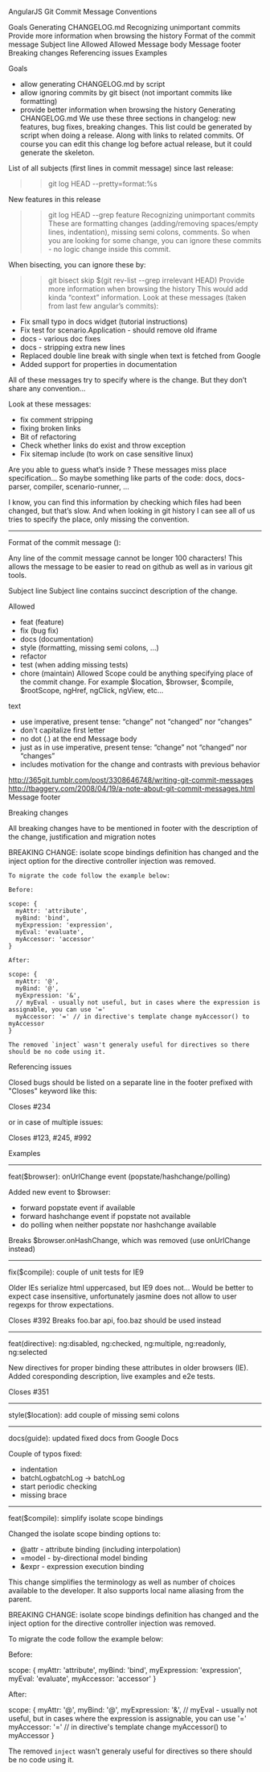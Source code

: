 AngularJS Git Commit Message Conventions


Goals
Generating CHANGELOG.md
Recognizing unimportant commits
Provide more information when browsing the history
Format of the commit message
Subject line
Allowed <type>
Allowed <scope>
Message body
Message footer
Breaking changes
Referencing issues
Examples






Goals
* allow generating CHANGELOG.md by script
* allow ignoring commits by git bisect (not important commits like formatting)
* provide better information when browsing the history
Generating CHANGELOG.md
We use these three sections in changelog: new features, bug fixes, breaking changes.
This list could be generated by script when doing a release. Along with links to related commits.
Of course you can edit this change log before actual release, but it could generate the skeleton.


List of all subjects (first lines in commit message) since last release:
>> git log <last tag> HEAD --pretty=format:%s


New features in this release
>> git log <last release> HEAD --grep feature
Recognizing unimportant commits
These are formatting changes (adding/removing spaces/empty lines, indentation), missing semi colons, comments. So when you are looking for some change, you can ignore these commits - no logic change inside this commit.


When bisecting, you can ignore these by:
>> git bisect skip $(git rev-list --grep irrelevant <good place> HEAD)
Provide more information when browsing the history
This would add kinda “context” information.
Look at these messages (taken from last few angular’s commits):
* Fix small typo in docs widget (tutorial instructions)
* Fix test for scenario.Application - should remove old iframe
* docs - various doc fixes
* docs - stripping extra new lines
* Replaced double line break with single when text is fetched from Google
* Added support for properties in documentation


All of these messages try to specify where is the change. But they don’t share any convention...


Look at these messages:
* fix comment stripping
* fixing broken links
* Bit of refactoring
* Check whether links do exist and throw exception
* Fix sitemap include (to work on case sensitive linux)


Are you able to guess what’s inside ? These messages miss place specification...
So maybe something like parts of the code: docs, docs-parser, compiler, scenario-runner, …


I know, you can find this information by checking which files had been changed, but that’s slow. And when looking in git history I can see all of us tries to specify the place, only missing the convention.


________________


Format of the commit message
<type>(<scope>): <subject>
<BLANK LINE>
<body>
<BLANK LINE>
<footer>


Any line of the commit message cannot be longer 100 characters! This allows the message to be easier to read on github as well as in various git tools.


Subject line
Subject line contains succinct description of the change.


Allowed <type>
* feat (feature)
* fix (bug fix)
* docs (documentation)
* style (formatting, missing semi colons, …)
* refactor
* test (when adding missing tests)
* chore (maintain)
Allowed <scope>
Scope could be anything specifying place of the commit change. For example $location, $browser, $compile, $rootScope, ngHref, ngClick, ngView, etc...


<subject> text
* use imperative, present tense: “change” not “changed” nor “changes”
* don't capitalize first letter
* no dot (.) at the end
Message body
* just as in <subject> use imperative, present tense: “change” not “changed” nor “changes”
* includes motivation for the change and contrasts with previous behavior


http://365git.tumblr.com/post/3308646748/writing-git-commit-messages
http://tbaggery.com/2008/04/19/a-note-about-git-commit-messages.html
Message footer


Breaking changes


All breaking changes have to be mentioned in footer with the description of the change, justification and migration notes


BREAKING CHANGE: isolate scope bindings definition has changed and
    the inject option for the directive controller injection was removed.

    To migrate the code follow the example below:

    Before:

    scope: {
      myAttr: 'attribute',
      myBind: 'bind',
      myExpression: 'expression',
      myEval: 'evaluate',
      myAccessor: 'accessor'
    }

    After:

    scope: {
      myAttr: '@',
      myBind: '@',
      myExpression: '&',
      // myEval - usually not useful, but in cases where the expression is assignable, you can use '='
      myAccessor: '=' // in directive's template change myAccessor() to myAccessor
    }

    The removed `inject` wasn't generaly useful for directives so there should be no code using it.






Referencing issues


Closed bugs should be listed on a separate line in the footer prefixed with "Closes" keyword like this:


Closes #234


or in case of multiple issues:


Closes #123, #245, #992






Examples
________________


feat($browser): onUrlChange event (popstate/hashchange/polling)


Added new event to $browser:
- forward popstate event if available
- forward hashchange event if popstate not available
- do polling when neither popstate nor hashchange available


Breaks $browser.onHashChange, which was removed (use onUrlChange instead)
________________


fix($compile): couple of unit tests for IE9


Older IEs serialize html uppercased, but IE9 does not...
Would be better to expect case insensitive, unfortunately jasmine does
not allow to user regexps for throw expectations.


Closes #392
Breaks foo.bar api, foo.baz should be used instead
________________


feat(directive): ng:disabled, ng:checked, ng:multiple, ng:readonly, ng:selected


New directives for proper binding these attributes in older browsers (IE).
Added coresponding description, live examples and e2e tests.


Closes #351
________________


style($location): add couple of missing semi colons
________________


docs(guide): updated fixed docs from Google Docs


Couple of typos fixed:
- indentation
- batchLogbatchLog -> batchLog
- start periodic checking
- missing brace
________________


feat($compile): simplify isolate scope bindings


Changed the isolate scope binding options to:
  - @attr - attribute binding (including interpolation)
  - =model - by-directional model binding
  - &expr - expression execution binding


This change simplifies the terminology as well as
number of choices available to the developer. It
also supports local name aliasing from the parent.


BREAKING CHANGE: isolate scope bindings definition has changed and
the inject option for the directive controller injection was removed.


To migrate the code follow the example below:


Before:


scope: {
  myAttr: 'attribute',
  myBind: 'bind',
  myExpression: 'expression',
  myEval: 'evaluate',
  myAccessor: 'accessor'
}


After:


scope: {
  myAttr: '@',
  myBind: '@',
  myExpression: '&',
  // myEval - usually not useful, but in cases where the expression is assignable, you can use '='
  myAccessor: '=' // in directive's template change myAccessor() to myAccessor
}


The removed `inject` wasn't generaly useful for directives so there should be no code using it.